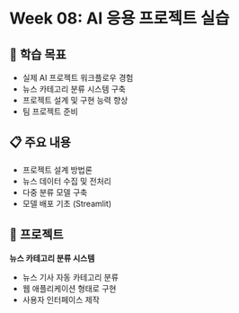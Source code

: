 # Week 08: AI 응용 프로젝트 실습

## 🎯 학습 목표
- 실제 AI 프로젝트 워크플로우 경험
- 뉴스 카테고리 분류 시스템 구축
- 프로젝트 설계 및 구현 능력 향상
- 팀 프로젝트 준비

## 📋 주요 내용
- 프로젝트 설계 방법론
- 뉴스 데이터 수집 및 전처리
- 다중 분류 모델 구축
- 모델 배포 기초 (Streamlit)

## 🚀 프로젝트
**뉴스 카테고리 분류 시스템**
- 뉴스 기사 자동 카테고리 분류
- 웹 애플리케이션 형태로 구현
- 사용자 인터페이스 제작
